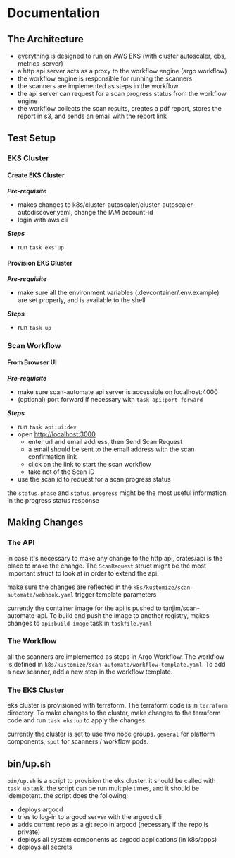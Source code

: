 # Documentation

## The Architecture

- everything is designed to run on AWS EKS (with cluster autoscaler, ebs, metrics-server)
- a http api server acts as a proxy to the workflow engine (argo workflow)
- the workflow engine is responsible for running the scanners
- the scanners are implemented as steps in the workflow
- the api server can request for a scan progress status from the workflow engine
- the workflow collects the scan results, creates a pdf report, stores the report in s3, and sends an email with the report link

## Test Setup

### EKS Cluster

#### Create EKS Cluster

_**Pre-requisite**_

- makes changes to k8s/cluster-autoscaler/cluster-autoscaler-autodiscover.yaml, change the IAM account-id
- login with aws cli

_**Steps**_

- run `task eks:up`

#### Provision EKS Cluster

_**Pre-requisite**_

- make sure all the environment variables (.devcontainer/.env.example) are set properly, and is available to the shell

_**Steps**_

- run `task up`

### Scan Workflow

#### From Browser UI

_**Pre-requisite**_

- make sure scan-automate api server is accessible on localhost:4000
- (optional) port forward if necessary with `task api:port-forward`

_**Steps**_

- run `task api:ui:dev`
- open <http://localhost:3000>
  - enter url and email address, then Send Scan Request
  - a email should be sent to the email address with the scan confirmation link
  - click on the link to start the scan workflow
  - take not of the Scan ID
- use the scan id to request for a scan progress status

the `status.phase` and `status.progress` might be the most useful information in the progress status response

## Making Changes

### The API

in case it's necessary to make any change to the http api, crates/api is the place to make the change. The `ScanRequest` struct might be the most important struct to look at in order to extend the api.

make sure the changes are reflected in the `k8s/kustomize/scan-automate/webhook.yaml` trigger template parameters

currently the container image for the api is pushed to tanjim/scan-automate-api. To build and push the image to another registry, makes changes to `api:build-image` task in `taskfile.yaml`

### The Workflow

all the scanners are implemented as steps in Argo Workflow. The workflow is defined in `k8s/kustomize/scan-automate/workflow-template.yaml`. To add a new scanner, add a new step in the workflow template.

### The EKS Cluster

eks cluster is provisioned with terraform. The terraform code is in `terraform` directory. To make changes to the cluster, make changes to the terraform code and run `task eks:up` to apply the changes.

currently the cluster is set to use two node groups. `general` for platform components, `spot` for scanners / workflow pods.

## bin/up.sh

`bin/up.sh` is a script to provision the eks cluster. it should be called with `task up` task. the script can be run multiple times, and it should be idempotent. the script does the following:

- deploys argocd
- tries to log-in to argocd server with the argocd cli
- adds current repo as a git repo in argocd (necessary if the repo is private)
- deploys all system components as argocd applications (in k8s/apps)
- deploys all secrets

